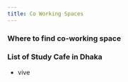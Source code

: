 ```yaml
---
title: Co Working Spaces
---
```


### Where to find co-working space

### List of Study Cafe in Dhaka

- vive 



